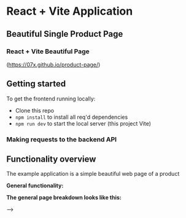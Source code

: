 # React + Vite Application 

>>>>>>>>>>
## Beautiful Single Product Page

### React + Vite Beautiful Page
(https://07x.github.io/product-page/)

## Getting started

To get the frontend running locally:

- Clone this repo
- `npm install` to install all req'd dependencies
- `npm run dev` to start the local server (this project Vite)

### Making requests to the backend API

## Functionality overview

The example application is a simple beautiful web page of a product 

**General functionality:**

**The general page breakdown looks like this:**
<br />

<!-- [![Brought to you by Thinkster](https://raw.githubusercontent.com/gothinkster/realworld/master/media/end.png)](https://thinkster.io) --> -->
